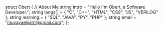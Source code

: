 struct Obert
{ // About Me
  string intro = "Hello I'm Obert, a Software Developer.";
  string langs[] = { "C", "C++", "HTML", "CSS", "JS", "VERILOG" };
  string learning = { "SQL", "JAVA", "PY", "PHP" };
  string email = "muyayaelijah1@gmail.com";
};
<!---
OBERT-ELIJAH/OBERT-ELIJAH is a ✨ special ✨ repository because its `README.md` (this file) appears on your GitHub profile.
You can click the Preview link to take a look at your changes.
--->
